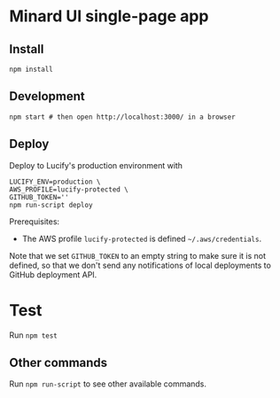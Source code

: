 
# Minard UI single-page app

## Install

```shell
npm install
```
## Development

```shell
npm start # then open http://localhost:3000/ in a browser
```
## Deploy

Deploy to Lucify's production environment with
```shell
LUCIFY_ENV=production \
AWS_PROFILE=lucify-protected \
GITHUB_TOKEN=''
npm run-script deploy
```
Prerequisites:
 - The AWS profile `lucify-protected` is defined `~/.aws/credentials`.

Note that we set `GITHUB_TOKEN` to an empty string to 
make sure it is not defined, so that we don't send any
notifications of local deployments to GitHub deployment API.

# Test

Run `npm test`

## Other commands

Run `npm run-script` to see other available commands.